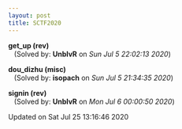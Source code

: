 ```yaml
---
layout: post
title: SCTF2020
---
```


<!--break-->

**get_up (rev)**  
&nbsp;&nbsp;&nbsp;(Solved by: **UnblvR** on _Sun Jul  5 22:02:13 2020_)  
  
**dou_dizhu (misc)**  
&nbsp;&nbsp;&nbsp;(Solved by: **isopach** on _Sun Jul  5 21:34:35 2020_)  
  
**signin (rev)**  
&nbsp;&nbsp;&nbsp;(Solved by: **UnblvR** on _Mon Jul  6 00:00:50 2020_)  
  


Updated on Sat Jul 25 13:16:46 2020
